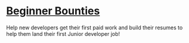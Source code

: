 # [Beginner Bounties](https://beginnerbounties.com)

Help new developers get their first paid work and build their resumes to help them land their first Junior developer job!
